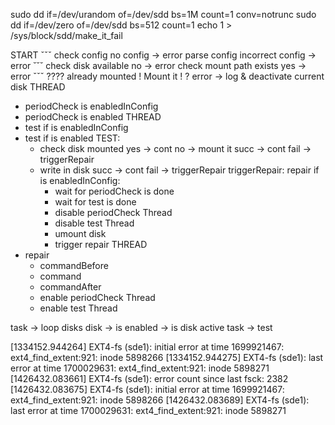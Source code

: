 sudo dd if=/dev/urandom of=/dev/sdd bs=1M count=1 conv=notrunc
sudo dd if=/dev/zero of=/dev/sdd bs=512 count=1
echo 1 > /sys/block/sdd/make_it_fail

START
 ˇˇˇ
check config
no config        -> error
parse config
incorrect config -> error
 ˘˘˘
check disk available
 no -> error
check mount path exists
 yes -> error
 ˇˇˇ
???? already mounted
! Mount it !
 ? error -> log & deactivate current disk
THREAD
* periodCheck is enabledInConfig
* periodCheck is enabled
THREAD
* test if is enabledInConfig
* test if is enabled
  TEST:
  * check disk mounted
    yes -> cont
    no  -> mount it
      succ -> cont
      fail -> triggerRepair
  * write in disk
    succ -> cont
    fail -> triggerRepair
  triggerRepair:
   repair if is enabledInConfig:
    - wait for periodCheck is done
    - wait for test is done
    - disable periodCheck Thread
    - disable test Thread
    - umount disk
    - trigger repair
THREAD
* repair
  - commandBefore
  - command
  - commandAfter
  - enable periodCheck Thread
  - enable test Thread



task -> loop disks
  disk
    -> is enabled
    -> is disk active
    task -> test

[1334152.944264] EXT4-fs (sde1): initial error at time 1699921467: ext4_find_extent:921: inode 5898266
[1334152.944275] EXT4-fs (sde1): last error at time 1700029631: ext4_find_extent:921: inode 5898271
[1426432.083661] EXT4-fs (sde1): error count since last fsck: 2382
[1426432.083675] EXT4-fs (sde1): initial error at time 1699921467: ext4_find_extent:921: inode 5898266
[1426432.083689] EXT4-fs (sde1): last error at time 1700029631: ext4_find_extent:921: inode 5898271
